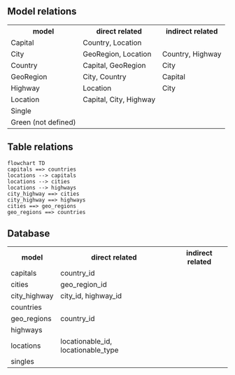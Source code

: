 <!--
written with: php artisan run:test-project
by Console Command Workbench\App\Console\Commands\RunTestProjectManagerCommand
do not manually edit this file as it will be overwritten

-->

## Model relations

<table>
<tr><th>model</th><th>direct related</th><th>indirect related</th></tr>
<tr><td>Capital</td><td>Country, Location</td><td></td></tr>
<tr><td>City</td><td>GeoRegion, Location</td><td>Country, Highway</td></tr>
<tr><td>Country</td><td>Capital, GeoRegion</td><td>City</td></tr>
<tr><td>GeoRegion</td><td>City, Country</td><td>Capital</td></tr>
<tr><td>Highway</td><td>Location</td><td>City</td></tr>
<tr><td>Location</td><td>Capital, City, Highway</td><td></td></tr>
<tr><td>Single</td><td></td><td></td></tr>
<tr><td>Green (not defined)</td><td></td><td></td></tr>

</table>

## Table relations

```mermaid
flowchart TD
capitals ==> countries
locations --> capitals
locations --> cities
locations --> highways
city_highway ==> cities
city_highway ==> highways
cities ==> geo_regions
geo_regions ==> countries

```



## Database

<table>
<tr><th>model</th><th>direct related</th><th>indirect related</th></tr>
<tr><td>capitals</td><td>country_id</td></tr>
<tr><td>cities</td><td>geo_region_id</td></tr>
<tr><td>city_highway</td><td>city_id, highway_id</td></tr>
<tr><td>countries</td><td></td></tr>
<tr><td>geo_regions</td><td>country_id</td></tr>
<tr><td>highways</td><td></td></tr>
<tr><td>locations</td><td>locationable_id, locationable_type</td></tr>
<tr><td>singles</td><td></td></tr>

</table>
